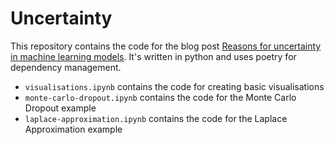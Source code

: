 # Uncertainty

This repository contains the code for the blog post [Reasons for uncertainty in machine learning models](https://harrisonpim.com/blog/reasons-for-uncertainty-in-machine-learning-models/). It's written in python and uses poetry for dependency management.

- `visualisations.ipynb` contains the code for creating basic visualisations
- `monte-carlo-dropout.ipynb` contains the code for the Monte Carlo Dropout example
- `laplace-approximation.ipynb` contains the code for the Laplace Approximation example
